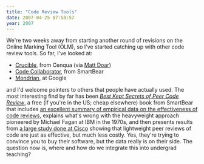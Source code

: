 ```yaml
---
title: "Code Review Tools"
date: 2007-04-25 07:58:57
year: 2007
---
```

We're two weeks away from starting another round of revisions on the Online Marking Tool (OLM), so I've started catching up with other code review tools.  So far, I've looked at:
<ul>
  <li><a href="http://www.cenqua.com/crucible/">Crucible</a>, from Cenqua (via <a href="http://www.geocities.com/mattdoar/">Matt Doar</a>)</li>
  <li><a href="http://smartbear.com/codecollab.php">Code Collaborator</a>, from SmartBear</li>
  <li><a href="http://www.niallkennedy.com/blog/archives/2006/11/google-mondrian.html">Mondrian</a>, at Google</li>
</ul>
and I'd welcome pointers to others that people have actually used.  The most interesting find by far has been <a href="http://smartbearsoftware.com/codecollab-code-review-book.php"><em>Best Kept Secrets of Peer Code Review</em></a>, a free (if you're in the US; cheap elsewhere) book from SmartBear that includes <a href="http://smartbearsoftware.com/docs/book/code-review-literature.pdf">an excellent summary of empirical data on the effectiveness of code reviews</a>, explains what's wrong with the heavyweight approach pioneered by Michael Fagan at IBM in the 1970s, and then presents results from <a href="http://smartbearsoftware.com/docs/book/code-review-cisco-case-study.pdf">a large study done at Cisco</a> showing that lightweight peer reviews of code are just as effective, but much less costly. Yes, they're trying to convince you to buy their software, but the data really is on their side.  The question now is, where and how do we integrate this into undergrad teaching?
